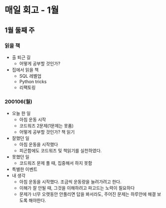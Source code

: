 # 매일 회고 - 1월



## 1월 둘째 주

### 읽을 책

* 출 퇴근 길
  * 어떻게 공부할 것인가?
* 집에서 읽을 책
  * SQL 레벨업
  * Python tricks
  * 리팩토링



### 200106(월)

* 오늘 한 일
  * 아침 운동 시작
  * 코드워즈 2문제(1문제는 못품)
  * 어떻게 공부할 것인가? 책 읽기
* 잘했던 일
  * 아침 운동을 시작했다
  * 피곤함에도 코드워즈 및 책읽기를 실천하였다.
* 못했던 일
  * 코드워즈 문제 풀 때, 집중해서 하지 못함
* 특별한 이벤트
* 내 생각
  * 아침 운동을 시작했다. 조금씩 운동량을 늘려가려고 한다.
  * 이해가 잘 안될 때, 그것을 이해하려고 파고드는 노력이 필요하다
  * 문제가 너무 오랫동안 안풀리면 답을 봐서라도, 주어진 문제는 하루안에 해결 보도록 해야한다.
